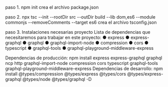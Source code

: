 paso 1.
npm init
crea el archivo package.json

paso 2.
npx tsc --init --rootDir src --outDir build --lib dom,es6 --module commonjs --removeComments --target es6
crea el archivo tsconfig.json

paso 3.
Instalaciones necesarias proyecto
Lista de dependencias que necesitaremos para trabajar en este
proyecto:
● express
● express-graphql
● graphql
● graphql-import-node
● compression
● cors
● typescript
● graphql-tools
● graphql-playground-middleware-express

Dependencias de producción:
npm install express express-graphql graphql ncp http graphql-import-node compression cors
typescript graphql-tools graphql-playground-middleware-express
Dependencias de desarrollo:
npm install @types/compression @types/express @types/cors @types/express-graphql
@types/node @types/graphql -D

